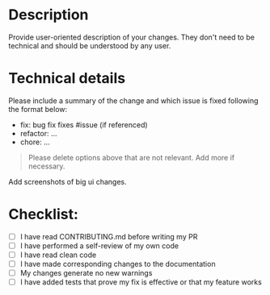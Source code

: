 # Description

Provide user-oriented description of your changes. They don't need to be technical and should be understood by any user.

# Technical details

Please include a summary of the change and which issue is fixed following the format below:

- fix: bug fix fixes #issue (if referenced)
- refactor: ...
- chore: ...

> Please delete options above that are not relevant. Add more if necessary.

Add screenshots of big ui changes.

# Checklist:

- [ ] I have read CONTRIBUTING.md before writing my PR
- [ ] I have performed a self-review of my own code
- [ ] I have read clean code
- [ ] I have made corresponding changes to the documentation
- [ ] My changes generate no new warnings
- [ ] I have added tests that prove my fix is effective or that my feature works
